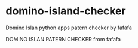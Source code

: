 # domino-island-checker
Domino Islan python apps patern checker by fafafa

DOMINO ISLAN PATERN CHECKER from fafafa
